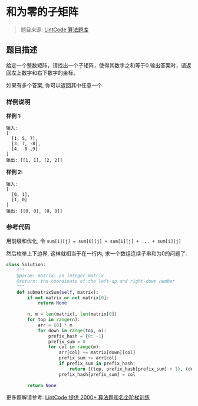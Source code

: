# 和为零的子矩阵
 > 题目来源: [LintCode 算法题库](https://www.lintcode.com/problem/submatrix-sum/?utm_source=sc-github-wzz)
 ## 题目描述
 给定一个整数矩阵，请找出一个子矩阵，使得其数字之和等于0.输出答案时，请返回左上数字和右下数字的坐标。

如果有多个答案, 你可以返回其中任意一个.
 ### 样例说明
 **样例 1:**

```
输入:
[
  [1, 5, 7],
  [3, 7, -8],
  [4, -8 ,9]
]
输出: [[1, 1], [2, 2]]
```

**样例 2:**

```
输入: 
[
  [0, 1],
  [1, 0]
]
输出: [[0, 0], [0, 0]]
```
 ### 参考代码
 用前缀和优化, 令 `sum[i][j] = sum[0][j] + sum[1][j] + ... + sum[i][j]`

然后枚举上下边界, 这样就相当于在一行内, 求一个数组连续子串和为0的问题了.
```python
class Solution:
    """
    @param: matrix: an integer matrix
    @return: the coordinate of the left-up and right-down number
    """
    def submatrixSum(self, matrix):
        if not matrix or not matrix[0]:
            return None
            
        n, m = len(matrix), len(matrix[0])
        for top in range(n):
            arr = [0] * m
            for down in range(top, n):
                prefix_hash = {0: -1}
                prefix_sum = 0
                for col in range(m):
                    arr[col] += matrix[down][col]
                    prefix_sum += arr[col]
                    if prefix_sum in prefix_hash:
                        return [(top, prefix_hash[prefix_sum] + 1), (down, col)]
                    prefix_hash[prefix_sum] = col
                    
        return None
```
 更多题解请参考: [LintCode 提供 2000+ 算法题和名企阶梯训练](https://www.lintcode.com/problem/?utm_source=sc-github-wzz)